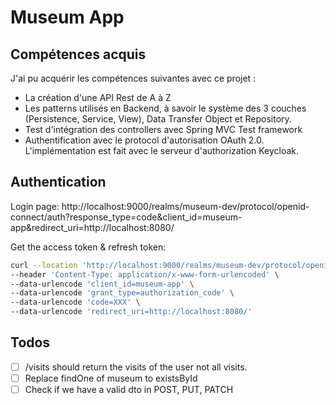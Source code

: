 # Museum App

## Compétences acquis

J'ai pu acquérir les compétences suivantes avec ce projet :

- La création d'une API Rest de A à Z
- Les patterns utilisés en Backend, à savoir le système des 3 couches (Persistence, Service, View), Data Transfer Object et Repository.
- Test d'intégration des controllers avec Spring MVC Test framework
- Authentification avec le protocol d'autorisation OAuth 2.0. L'implémentation est fait avec le serveur d'authorization Keycloak.

## Authentication

Login page:
http://localhost:9000/realms/museum-dev/protocol/openid-connect/auth?response_type=code&client_id=museum-app&redirect_uri=http://localhost:8080/

Get the access token & refresh token: 

```bash
curl --location 'http://localhost:9000/realms/museum-dev/protocol/openid-connect/token' \
--header 'Content-Type: application/x-www-form-urlencoded' \
--data-urlencode 'client_id=museum-app' \
--data-urlencode 'grant_type=authorization_code' \
--data-urlencode 'code=XXX' \
--data-urlencode 'redirect_uri=http://localhost:8080/'
```

## Todos

- [ ] /visits should return the visits of the user not all visits.
- [ ] Replace findOne of museum to existsById
- [ ] Check if we have a valid dto in POST, PUT, PATCH
